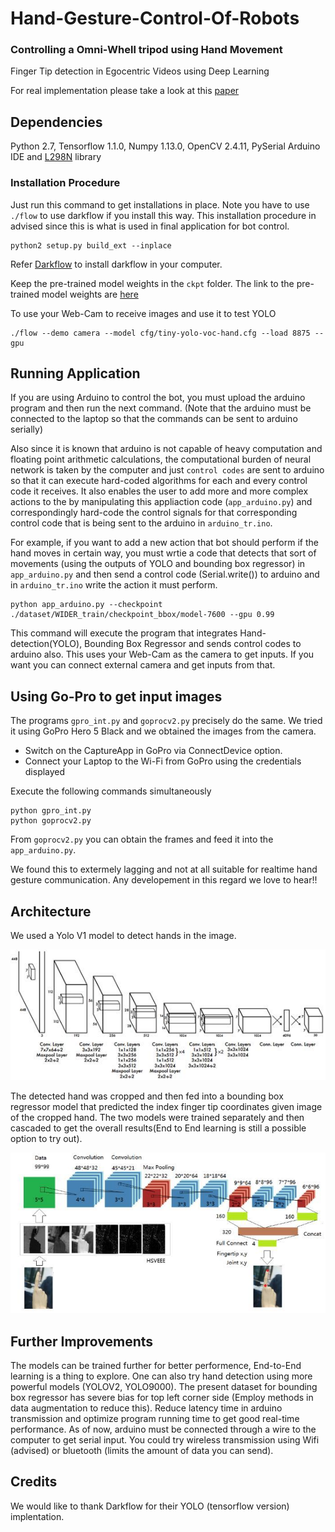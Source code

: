 # Hand-Gesture-Control-Of-Robots
### Controlling a Omni-Whell tripod using Hand Movement

Finger Tip detection in Egocentric Videos using Deep Learning

For real implementation please take a look at this [paper](https://arxiv.org/pdf/1511.02282.pdf)

## Dependencies

Python 2.7, Tensorflow 1.1.0, Numpy 1.13.0, OpenCV 2.4.11, PySerial
Arduino IDE and [L298N](https://github.com/AndreaLombardo/L298N) library 

### Installation Procedure

Just run this command to get installations in place. Note you have to use `./flow` to use darkflow if you install this way. This installation procedure in advised since this is what is used in final application for bot control.  
```{python}
python2 setup.py build_ext --inplace
```
Refer [Darkflow](https://github.com/thtrieu/darkflow) to install darkflow in your computer.

Keep the pre-trained model weights in the `ckpt` folder. The link to the pre-trained model weights are [here](https://drive.google.com/open?id=0B-fJF0BpWK9teDRQajVORW55bkU)

To use your Web-Cam to receive images and use it to test YOLO
```{shell}
./flow --demo camera --model cfg/tiny-yolo-voc-hand.cfg --load 8875 --gpu 
```
## Running Application

If you are using Arduino to control the bot, you must upload the arduino program and then run the next command. (Note that the arduino must be connected to the laptop so that the commands can be sent to arduino serially)

Also since it is known that arduino is not capable of heavy computation and floating point arithmetic calculations, the computational burden of neural network is taken by the computer and just `control codes` are sent to arduino so that it can execute hard-coded algorithms for each and every control code it receives. It also enables the user to add more and more complex actions to the by manipulating this appliaction code (`app_arduino.py`) and correspondingly hard-code the control signals for that corresponding control code that is being sent to the arduino in `arduino_tr.ino`.

For example, if you want to add a new action that bot should perform if the hand moves in certain way, you must wrtie a code that detects that sort of movements (using the outputs of YOLO and bounding box regressor) in `app_arduino.py` and then send a control code (Serial.write()) to arduino and in `arduino_tr.ino` write the action it must perform.

```{python}
python app_arduino.py --checkpoint ./dataset/WIDER_train/checkpoint_bbox/model-7600 --gpu 0.99
```
This command will execute the program that integrates Hand-detection(YOLO), Bounding Box Regressor and sends control codes to arduino also. This uses your Web-Cam as the camera to get inputs. If you want you can connect external camera and get inputs from that. 

## Using Go-Pro to get input images
The programs `gpro_int.py` and `goprocv2.py` precisely do the same. We tried it using GoPro Hero 5 Black and we obtained the images from the camera.

* Switch on the CaptureApp in GoPro via ConnectDevice option.
* Connect your Laptop to the Wi-Fi from GoPro using the credentials displayed

Execute the following commands simultaneously

```{python}
python gpro_int.py
python goprocv2.py
```
From `goprocv2.py` you can obtain the frames and feed it into the `app_arduino.py`. 

We found this to extermely lagging and not at all suitable for realtime hand gesture communication. Any developement in this regard we love to hear!!

## Architecture

We used a Yolo V1 model to detect hands in the image. 

![yoloV1.jpeg](yoloV1.jpeg)

The detected hand was cropped and then fed into a bounding box regressor model that predicted the index finger tip coordinates given image of the cropped hand. The two models were trained separately and then cascaded to get the overall results(End to End learning is still a possible option to try out).  

![bbox.jpg](bbox.jpg)

## Further Improvements

The models can be trained further for better performence, End-to-End learning is a thing to explore. One can also try hand detection using more powerful models (YOLOV2, YOLO9000). The present dataset for bounding box regressor has severe bias for top left corner side (Employ methods in data augmentation to reduce this). Reduce latency time in arduino transmission and optimize program running time to get good real-time performance. As of now, arduino must be connected through a wire to the computer to get serial input. You could try wireless transmission using Wifi (advised) or bluetooth (limits the amount of data you can send). 

## Credits

We would like to thank Darkflow for their YOLO (tensorflow version) implentation.
